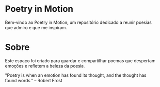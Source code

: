 # Poetry in Motion  
Bem-vindo ao Poetry in Motion, um repositório dedicado a reunir poesias que admiro e que me inspiram.

# Sobre
Este espaço foi criado para guardar e compartilhar poemas que despertam emoções e refletem a beleza da poesia. 

"Poetry is when an emotion has found its thought, and the thought has found words." – Robert Frost
